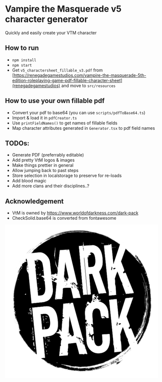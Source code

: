 # Vampire the Masquerade v5 character generator
Quickly and easily create your VTM character


## How to run
* `npm install`
* `npm start`
* Get `v5_charactersheet_fillable_v3.pdf` from [https://renegadegamestudios.com/vampire-the-masquerade-5th-edition-roleplaying-game-pdf-fillable-character-sheet](renegadegamestudios) and move to `src/resources`


## How to use your own fillable pdf
* Convert your pdf to base64 (you can use `scripts/pdfToBase64.ts`)
* Import & load it in `pdfCreator.ts`
* Use `printFieldNames()` to get names of fillable fields
* Map character attributes generated in `Generator.tsx` to pdf field names


## TODOs:
* Generate PDF (preferrably editable)
* Add pretty VtM logos & images
* Make things prettier in general
* Allow jumping back to past steps
* Store selection in localstorage to preserve for re-loads
* Add blood magic
* Add more clans and their disciplines..?


## Acknowledgement
* VtM is owned by https://www.worldofdarkness.com/dark-pack
* CheckSolid.base64 is converted from fontawesome

![](readme_assets/darkpack_logo1.png)
